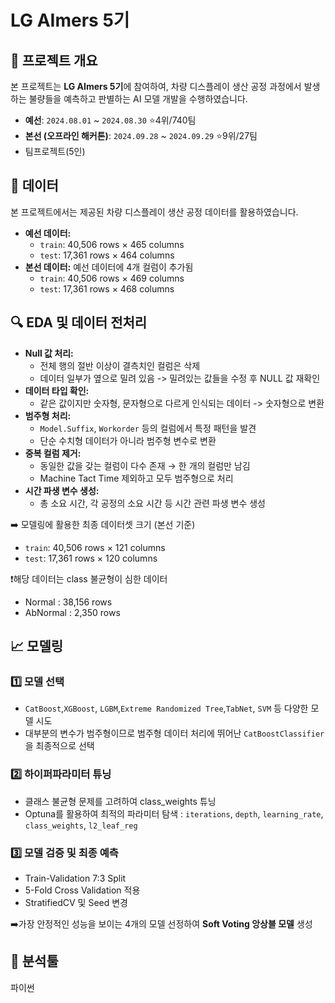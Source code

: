 # LG AImers 5기

## 📌 프로젝트 개요
본 프로젝트는 **LG AImers 5기**에 참여하여, 차량 디스플레이 생산 공정 과정에서 발생하는 불량들을 예측하고 판별하는 AI 모델 개발을 수행하였습니다.

- **예선**: `2024.08.01` ~ `2024.08.30`  ⭐4위/740팀
- **본선 (오프라인 해커톤)**: `2024.09.28` ~ `2024.09.29` ⭐9위/27팀
- 팀프로젝트(5인)

## 📂 데이터
본 프로젝트에서는 제공된 차량 디스플레이 생산 공정 데이터를 활용하였습니다.
- **예선 데이터:** 
  - `train`: 40,506 rows × 465 columns  
  - `test`: 17,361 rows × 464 columns  
- **본선 데이터:** 예선 데이터에 4개 컬럼이 추가됨  
  - `train`: 40,506 rows × 469 columns  
  - `test`: 17,361 rows × 468 columns
 
## 🔍 EDA 및 데이터 전처리
- **Null 값 처리:**
  - 전체 행의 절반 이상이 결측치인 컬럼은 삭제  
  - 데이터 일부가 옆으로 밀려 있음 -> 밀려있는 값들을 수정 후 NULL 값 재확인  
- **데이터 타입 확인:**
  - 같은 값이지만 숫자형, 문자형으로 다르게 인식되는 데이터 -> 숫자형으로 변환  
- **범주형 처리:**  
  - `Model.Suffix`, `Workorder` 등의 컬럼에서 특정 패턴을 발견  
  - 단순 수치형 데이터가 아니라 범주형 변수로 변환  
- **중복 컬럼 제거:**  
  - 동일한 값을 갖는 컬럼이 다수 존재 → 한 개의 컬럼만 남김  
  - Machine Tact Time 제외하고 모두 범주형으로 처리
- **시간 파생 변수 생성:**  
  - 총 소요 시간, 각 공정의 소요 시간 등 시간 관련 파생 변수 생성
   
➡️ 모델링에 활용한 최종 데이터셋 크기 (본선 기준)
  - `train`: 40,506 rows × 121 columns  
  - `test`: 17,361 rows × 120 columns 

❗해당 데이터는 class 불균형이 심한 데이터
- Normal : 38,156 rows
- AbNormal : 2,350 rows

## 📈 모델링 
### 1️⃣ 모델 선택
- `CatBoost`,`XGBoost`, `LGBM`,`Extreme Randomized Tree`,`TabNet`, `SVM` 등 다양한 모델 시도
- 대부분의 변수가 범주형이므로 범주형 데이터 처리에 뛰어난 `CatBoostClassifier`을 최종적으로 선택  

### 2️⃣ 하이퍼파라미터 튜닝
- 클래스 불균형 문제를 고려하여 class_weights 튜닝
- Optuna를 활용하여 최적의 파라미터 탐색 : `iterations`, `depth`, `learning_rate`, `class_weights`, `l2_leaf_reg`  
  
### 3️⃣ 모델 검증 및 최종 예측
- Train-Validation 7:3 Split 
- 5-Fold Cross Validation 적용
- StratifiedCV 및 Seed 변경  

➡️가장 안정적인 성능을 보이는 4개의 모델 선정하여 **Soft Voting 앙상블 모델** 생성

## 🔧 분석툴
파이썬
